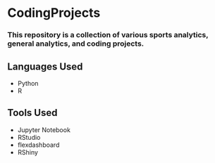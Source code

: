 # CodingProjects

### This repository is a collection of various sports analytics, general analytics, and coding projects. 

## Languages Used  
* Python
* R

## Tools Used
* Jupyter Notebook
* RStudio
* flexdashboard
* RShiny

